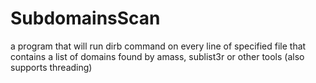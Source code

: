 # SubdomainsScan
a program that will run dirb command on every line of specified file that contains a list of domains found by amass, sublist3r or other tools (also supports threading)
